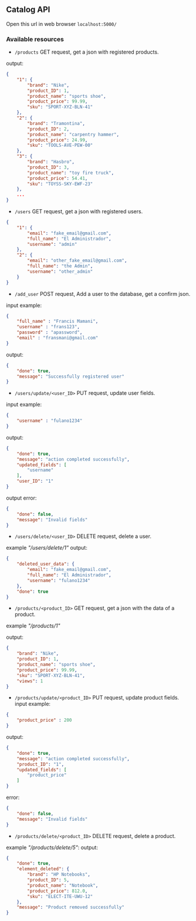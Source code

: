 ## Catalog API

Open this url in web browser 
```localhost:5000/```

### Available resources
- ```/products``` GET request, get a json with registered products.

output:
```json
{
    "1": {
        "brand": "Nike",
        "product_ID": 1,
        "product_name": "sports shoe",
        "product_price": 99.99,
        "sku": "SPORT-XYZ-BLN-41"
    },
    "2": {
        "brand": "Tramontina",
        "product_ID": 2,
        "product_name": "carpentry hammer",
        "product_price": 24.99,
        "sku": "TOOLS-AVE-PEW-00"
    },
    "3": {
        "brand": "Hasbro",
        "product_ID": 3,
        "product_name": "toy fire truck",
        "product_price": 54.41,
        "sku": "TOYSS-SKY-EWF-23"
    },
    ...
}
```
- ```/users``` GET request, get a json with registered users.
```json
{
    "1": {
        "email": "fake_email@gmail.com",
        "full_name": "El Administrador",
        "username": "admin"
    },
    "2": {
        "email": "other_fake_email@gmail.com",
        "full_name": "the Admin",
        "username": "other_admin"
    }
}
```
- ```/add_user``` POST request, Add a user to the database, get a confirm json.

input example:
```json
{
    "full_name" : "Francis Mamani",
    "username" : "frans123",
    "password" : "apassword",
    "email" : "fransmani@gmail.com"
}
```
output:
```json
{
    "done": true,
    "message": "Successfully registered user"
}
```
- ```/users/update/<user_ID>``` PUT request, update user fields.

input example:
```json
{
    "username" : "fulano1234"
}
```
output:
```json
{
    "done": true,
    "message": "action completed successfully",
    "updated_fields": [
        "username"
    ],
    "user_ID": "1"
}
```
output error:
```json
{
    "done": false,
    "message": "Invalid fields"
}
```
- ```/users/delete/<user_ID>``` DELETE request, delete a user.

example *"/users/delete/1"*
output:
```json
{
    "deleted_user_data": {
        "email": "fake_email@gmail.com",
        "full_name": "El Administrador",
        "username": "fulano1234"
    },
    "done": true
}
```
- ```/products/<product_ID>``` GET request, get a json with the data of a product.

example *"/products/1"*

output:
```json
{
    "brand": "Nike",
    "product_ID": 1,
    "product_name": "sports shoe",
    "product_price": 99.99,
    "sku": "SPORT-XYZ-BLN-41",
    "views": 1
}
```
- ```/products/update/<product_ID>``` PUT request, update product fields.
input example:
```json
{
    "product_price" : 200
}
```
output:
```json
{
    "done": true,
    "message": "action completed successfully",
    "product_ID": "1",
    "updated_fields": [
        "product_price"
    ]
}
```
error:
```json
{
    "done": false,
    "message": "Invalid fields"
}
```
- ```/products/delete/<product_ID>``` DELETE request, delete a product.

example *"/products/delete/5"*:
output:
```json
{
    "done": true,
    "element_deleted": {
        "brand": "HP Notebooks",
        "product_ID": 5,
        "product_name": "Notebook",
        "product_price": 812.0,
        "sku": "ELECT-ITE-UWU-12"
    },
    "message": "Product removed successfully"
}
```